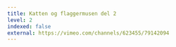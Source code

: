 ```yaml
---
title: Katten og flaggermusen del 2
level: 2
indexed: false
external: https://vimeo.com/channels/623455/79142094
---
```

